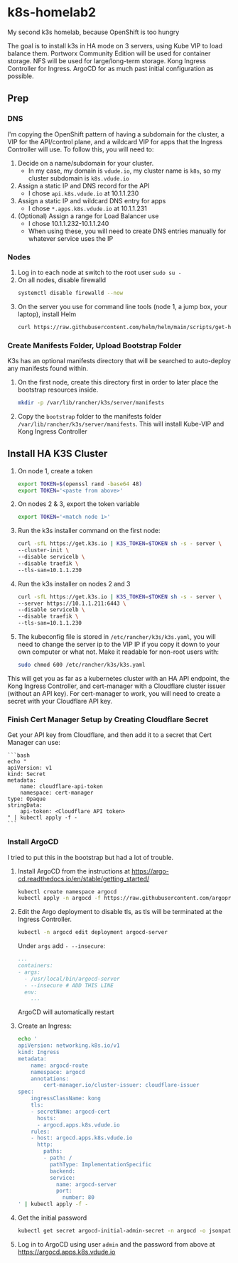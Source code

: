 # k8s-homelab2
My second k3s homelab, because OpenShift is too hungry

The goal is to install k3s in HA mode on 3 servers, using Kube VIP to load balance them.  Portworx Community Edition will be used for container storage.  NFS will be used for large/long-term storage.  Kong Ingress Controller for Ingress.  ArgoCD for as much past initial configuration as possible.

## Prep
### DNS
I'm copying the OpenShift pattern of having a subdomain for the cluster, a VIP for the API/control plane, and a wildcard VIP for apps that the Ingress Controller will use.  To follow this, you will need to:
1. Decide on a name/subdomain for your cluster.
    - In my case, my domain is `vdude.io`, my cluster name is `k8s`, so my cluster subdomain is `k8s.vdude.io`
2. Assign a static IP and DNS record for the API
    - I chose `api.k8s.vdude.io` at 10.1.1.230
3. Assign a static IP and wildcard DNS entry for apps
    - I chose `*.apps.k8s.vdude.io` at 10.1.1.231
4. (Optional) Assign a range for Load Balancer use
    - I chose 10.1.1.232-10.1.1.240
    - When using these, you will need to create DNS entries manually for whatever service uses the IP

### Nodes
1. Log in to each node at switch to the root user `sudo su -`
2. On all nodes, disable firewalld
    ```bash
    systemctl disable firewalld --now
    ```
3. On the server you use for command line tools (node 1, a jump box, your laptop), install Helm
    ```bash
    curl https://raw.githubusercontent.com/helm/helm/main/scripts/get-helm-3 | bash
    ```

### Create Manifests Folder, Upload Bootstrap Folder
K3s has an optional manifests directory that will be searched to auto-deploy any manifests found within. 

1. On the first node, create this directory first in order to later place the bootstrap resources inside.  
    ```bash 
    mkdir -p /var/lib/rancher/k3s/server/manifests
    ```

2. Copy the `bootstrap` folder to the manifests folder `/var/lib/rancher/k3s/server/manifests`.  This will install Kube-VIP and Kong Ingress Controller

## Install HA K3S Cluster
1. On node 1, create a token
    ```bash
    export TOKEN=$(openssl rand -base64 48)
    export TOKEN='<paste from above>'
    ```
2. On nodes 2 & 3, export the token variable
    ```bash
    export TOKEN='<match node 1>'

3. Run the k3s installer command on the first node:
    ```bash
    curl -sfL https://get.k3s.io | K3S_TOKEN=$TOKEN sh -s - server \
    --cluster-init \
    --disable servicelb \
    --disable traefik \
    --tls-san=10.1.1.230
    ```

4. Run the k3s installer on nodes 2 and 3
    ```bash
    curl -sfL https://get.k3s.io | K3S_TOKEN=$TOKEN sh -s - server \
    --server https://10.1.1.211:6443 \
    --disable servicelb \
    --disable traefik \
    --tls-san=10.1.1.230
    ```

5. The kubeconfig file is stored in `/etc/rancher/k3s/k3s.yaml`, you will need to change the server ip to the VIP IP if you copy it down to your own computer or what not.  Make it readable for non-root users with:
    ```bash
    sudo chmod 600 /etc/rancher/k3s/k3s.yaml
    ```

This will get you as far as a kubernetes cluster with an HA API endpoint, the Kong Ingress Controller, and cert-manager with a Cloudflare cluster issuer (without an API key).  For cert-manager to work, you will need to create a secret with your Cloudflare API key.

### Finish Cert Manager Setup by Creating Cloudflare Secret
Get your API key from Cloudflare, and then add it to a secret that Cert Manager can use:

    ```bash
    echo "
    apiVersion: v1
    kind: Secret
    metadata:
        name: cloudflare-api-token
        namespace: cert-manager
    type: Opaque
    stringData:
        api-token: <Cloudflare API token>
    " | kubectl apply -f -
    ```


### Install ArgoCD
I tried to put this in the bootstrap but had a lot of trouble.
1. Install ArgoCD from the instructions at https://argo-cd.readthedocs.io/en/stable/getting_started/
    ```bash
    kubectl create namespace argocd
    kubectl apply -n argocd -f https://raw.githubusercontent.com/argoproj/argo-cd/stable/manifests/install.yaml
    ```
2. Edit the Argo deployment to disable tls, as tls will be terminated at the Ingress Controller.
    ```bash
    kubectl -n argocd edit deployment argocd-server
    ```
    Under `args` add `- --insecure`:
    ```yaml
    ...
    containers:                                                     
    - args:
      - /usr/local/bin/argocd-server
      - --insecure # ADD THIS LINE
      env:
        ...
    ```
    ArgoCD will automatically restart

3. Create an Ingress:
    ```bash
    echo '
    apiVersion: networking.k8s.io/v1
    kind: Ingress
    metadata:
        name: argocd-route
        namespace: argocd
        annotations:
            cert-manager.io/cluster-issuer: cloudflare-issuer
    spec:
        ingressClassName: kong
        tls:
        - secretName: argocd-cert
          hosts:
          - argocd.apps.k8s.vdude.io
        rules:
        - host: argocd.apps.k8s.vdude.io
          http:
            paths:
            - path: /
              pathType: ImplementationSpecific
              backend:
              service:
                name: argocd-server
                port:
                  number: 80
    ' | kubectl apply -f -
    ```

4. Get the initial password
    ```bash
    kubectl get secret argocd-initial-admin-secret -n argocd -o jsonpath="{.data.password}" | base64 --decode; echo
    ```

5. Log in to ArgoCD using user `admin` and the password from above at https://argocd.apps.k8s.vdude.io